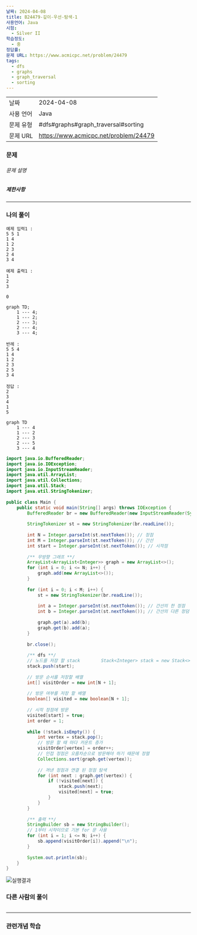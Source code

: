 ```yaml
---
날짜: 2024-04-08
title: B24479-깊이-우선-탐색-1
사용언어: Java
시험:
  - Silver II
학습정도:
  - 중
정답률: 
문제 URL: https://www.acmicpc.net/problem/24479
tags:
  - dfs
  - graphs
  - graph_traversal
  - sorting
---
```


|        |                                       |
| ------ | ------------------------------------- |
| 날짜     | 2024-04-08                            |
| 사용 언어  | Java                                  |
| 문제 유형  | #dfs#graphs#graph_traversal#sorting   |
| 문제 URL | https://www.acmicpc.net/problem/24479 |



### 문제

###### 문제 설명


##### 제한사항


---
### 나의 풀이
```
예제 입력1 :
5 5 1
1 4
1 2
2 3
2 4
3 4

예제 출력1 :
1
2
3

0
```
``` mermaid
graph TD;
    1 --- 4;
    1 --- 2;
    2 --- 3;
    2 --- 4;
    3 --- 4;
```

```
반례 :
5 5 4  
1 4  
1 2  
2 3  
2 5  
3 4  
  
정답 :
2
3
4
1
5
```
```mermaid
graph TD
    1 --- 4  
    1 --- 2  
    2 --- 3  
    2 --- 5  
    3 --- 4  
```

```java
import java.io.BufferedReader;  
import java.io.IOException;  
import java.io.InputStreamReader;  
import java.util.ArrayList;  
import java.util.Collections;  
import java.util.Stack;  
import java.util.StringTokenizer;  
  
public class Main {  
    public static void main(String[] args) throws IOException {  
        BufferedReader br = new BufferedReader(new InputStreamReader(System.in));  
  
        StringTokenizer st = new StringTokenizer(br.readLine());  
  
        int N = Integer.parseInt(st.nextToken()); // 정점  
        int M = Integer.parseInt(st.nextToken()); // 간선  
        int start = Integer.parseInt(st.nextToken()); // 시작점  
  
        /** 무방향 그래프 **/  
        ArrayList<ArrayList<Integer>> graph = new ArrayList<>();  
        for (int i = 0; i <= N; i++) {  
            graph.add(new ArrayList<>());  
        }  
  
        for (int i = 0; i < M; i++) {  
            st = new StringTokenizer(br.readLine());  
  
            int a = Integer.parseInt(st.nextToken()); // 간선의 한 정점  
            int b = Integer.parseInt(st.nextToken()); // 간선의 다른 정덤  
  
            graph.get(a).add(b);  
            graph.get(b).add(a);  
        }  
  
        br.close();  
  
        /** dfs **/  
        // 노드를 저장 할 stack        Stack<Integer> stack = new Stack<>();  
        stack.push(start);  
  
        // 방문 순서를 저장할 배열  
        int[] visitOrder = new int[N + 1];  
  
        // 방문 여부를 저장 할 배열  
        boolean[] visited = new boolean[N + 1];  
  
        // 시작 정점에 방문  
        visited[start] = true;  
        int order = 1;  
  
        while (!stack.isEmpty()) {  
            int vertex = stack.pop();  
            // 방문 할 때 마다 카운트 증가  
            visitOrder[vertex] = order++;  
            // 인접 정점은 오름차순으로 방문해야 하기 때문에 정렬  
            Collections.sort(graph.get(vertex));  
  
            // 꺼낸 정점과 연결 된 정점 탐색  
            for (int next : graph.get(vertex)) {  
                if (!visited[next]) {  
                    stack.push(next);  
                    visited[next] = true;  
                }  
            }  
        }  
  
        /** 출력 **/  
        StringBuilder sb = new StringBuilder();  
        // 1부터 시작이므로 기본 for 문 사용  
        for (int i = 1; i <= N; i++) {  
            sb.append(visitOrder[i]).append("\n");  
        }  
  
        System.out.println(sb);  
    }  
}
```

![실행결과](/assets/CodingTest/B24479.png)
### 다른 사람의 풀이

```java

```

---
### 관련개념 학습
